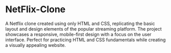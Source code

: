 # NetFlix-Clone
A Netflix clone created using only HTML and CSS, replicating the basic layout and design elements of the popular streaming platform. The project showcases a responsive, mobile-first design with a focus on the user interface. Perfect for practicing HTML and CSS fundamentals while creating a visually appealing website.
